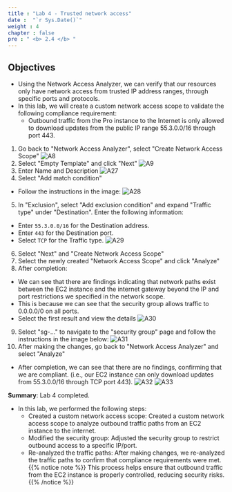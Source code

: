```yaml
---
title : "Lab 4 - Trusted network access"
date :  "`r Sys.Date()`" 
weight : 4
chapter : false
pre : " <b> 2.4 </b> "
---
```

## Objectives
- Using the Network Access Analyzer, we can verify that our resources only have network access from trusted IP address ranges, through specific ports and protocols.
- In this lab, we will create a custom network access scope to validate the following compliance requirement:
  + Outbound traffic from the Pro instance to the Internet is only allowed to download updates from the public IP range 55.3.0.0/16 through port 443.

1. Go back to "Network Access Analyzer", select "Create Network Access Scope"
![A8](/images/1/A8.png)
2. Select "Empty Template" and click "Next"
![A9](/images/1/A9.png)
3. Enter Name and Description
![A27](/images/1/A27.png)
4. Select "Add match condition"
- Follow the instructions in the image:
![A28](/images/1/A28.png)
5. In "Exclusion", select "Add exclusion condition" and expand "Traffic type" under "Destination". Enter the following information:
+ Enter `55.3.0.0/16` for the Destination address.
+ Enter `443` for the Destination port.
+ Select `TCP` for the Traffic type.
![A29](/images/1/A29.png)
6. Select "Next" and "Create Network Access Scope"
7. Select the newly created "Network Access Scope" and click "Analyze"
8. After completion:
- We can see that there are findings indicating that network paths exist between the EC2 instance and the internet gateway beyond the IP and port restrictions we specified in the network scope.
- This is because we can see that the security group allows traffic to 0.0.0.0/0 on all ports.
- Select the first result and view the details
![A30](/images/1/A30.png)
9. Select "sg-..." to navigate to the "security group" page and follow the instructions in the image below:
![A31](/images/1/A31.png)
10. After making the changes, go back to "Network Access Analyzer" and select "Analyze"
- After completion, we can see that there are no findings, confirming that we are compliant. (i.e., our EC2 instance can only download updates from 55.3.0.0/16 through TCP port 443).
![A32](/images/1/A32.png)
![A33](/images/1/A33.png)

**Summary**: Lab 4 completed.
- In this lab, we performed the following steps:
  - Created a custom network access scope: Created a custom network access scope to analyze outbound traffic paths from an EC2 instance to the internet.
  - Modified the security group: Adjusted the security group to restrict outbound access to a specific IP/port.
  - Re-analyzed the traffic paths: After making changes, we re-analyzed the traffic paths to confirm that compliance requirements were met.
{{% notice note %}}
This process helps ensure that outbound traffic from the EC2 instance is properly controlled, reducing security risks.
{{% /notice %}}